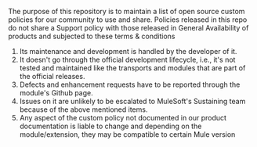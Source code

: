 

The purpose of this repository is to maintain a list of open source custom policies for our community to use and share. Policies released in this repo do not share a Support policy with those released in General Availability of products and subjected to these terms & conditions
 
  1. Its maintenance and development is handled by the developer of it.
  2. It doesn't go through the official development lifecycle, i.e., it's not tested and maintained like the transports and modules that are part of the official releases.
  3. Defects and enhancement requests have to be reported through the module's Github page.
  4. Issues on it are unlikely to be escalated to MuleSoft's Sustaining team because of the above mentioned items.
  5. Any aspect of the custom policy not documented in our product documentation is liable to change and depending on the module/extension, they may be compatible to certain Mule version

